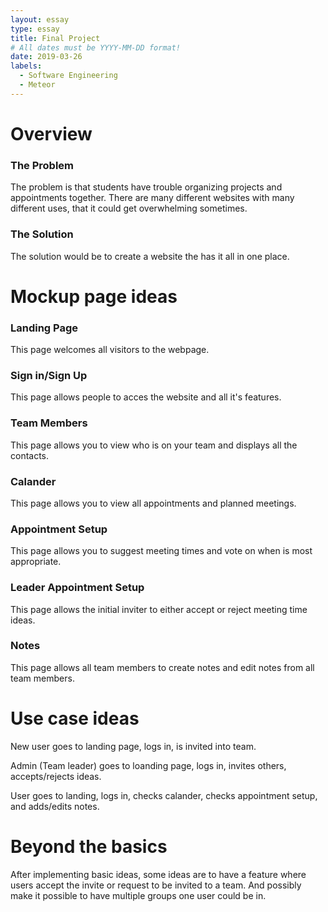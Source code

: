 ```yaml
---
layout: essay
type: essay
title: Final Project
# All dates must be YYYY-MM-DD format!
date: 2019-03-26
labels:
  - Software Engineering
  - Meteor
---
```


# Overview

### The Problem

The problem is that students have trouble organizing projects and appointments together. There are many different websites with many different uses, that it could get overwhelming sometimes. 

### The Solution

The solution would be to create a website the has it all in one place. 

# Mockup page ideas

### Landing Page
This page welcomes all visitors to the webpage.

### Sign in/Sign Up
This page allows people to acces the website and all it's features.

### Team Members 
This page allows you to view who is on your team and displays all the contacts.

### Calander
This page allows you to view all appointments and planned meetings.

### Appointment Setup
This page allows you to suggest meeting times and vote on when is most appropriate.

### Leader Appointment Setup
This page allows the initial inviter to either accept or reject meeting time ideas.

### Notes
This page allows all team members to create notes and edit notes from all team members.

# Use case ideas

New user goes to landing page, logs in, is invited into team.

Admin (Team leader) goes to loanding page, logs in, invites others, accepts/rejects ideas.

User goes to landing, logs in, checks calander, checks appointment setup, and adds/edits notes.

# Beyond the basics

After implementing basic ideas, some ideas are to have a feature where users accept the invite or request to be invited to a team. And possibly make it possible to have multiple groups one user could be in.
